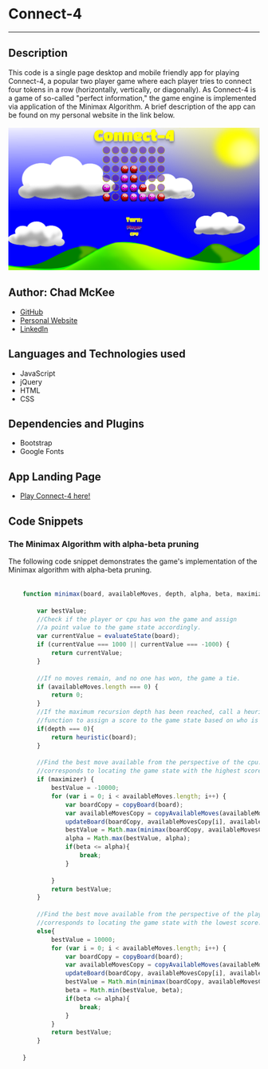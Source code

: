 # Connect-4
---

## Description
This code is a single page desktop and mobile friendly app for playing Connect-4,
a popular two player game where each player tries to connect four tokens
in a row (horizontally, vertically, or diagonally).  As Connect-4 is a game of so-called "perfect information," the game engine is implemented via application
of the Minimax Algorithm.  A brief description of the app can be found on my personal
website in the link below.
<br>
<br>
<img src='images/connect-4-pic.png'>


## Author: Chad McKee
* <a href="https://github.com/chadm9">GitHub</a>
* <a href="http://wchadmckee.com/">Personal Website</a>
* <a href="https://www.linkedin.com/in/w-chad-mckee-88939163/">LinkedIn</a>

## Languages and Technologies used
* JavaScript
* jQuery
* HTML
* CSS


## Dependencies and Plugins
* Bootstrap
* Google Fonts

## App Landing Page
* <a href="http://wchadmckee.com/Connect-4/">Play Connect-4 here!</a>




## Code Snippets

### The Minimax Algorithm with alpha-beta pruning
The following code snippet demonstrates the game's implementation of the Minimax algorithm with alpha-beta pruning.  
<br>
```JavaScript
    function minimax(board, availableMoves, depth, alpha, beta, maximizer) {
        
        var bestValue;
        //Check if the player or cpu has won the game and assign
        //a point value to the game state accordingly.
        var currentValue = evaluateState(board);
        if (currentValue === 1000 || currentValue === -1000) {
            return currentValue;
        }

        //If no moves remain, and no one has won, the game a tie.
        if (availableMoves.length === 0) {
            return 0;
        }
        //If the maximum recursion depth has been reached, call a heuristic
        //function to assign a score to the game state based on who is ahead.
        if(depth === 0){
            return heuristic(board);
        }

        //Find the best move available from the perspective of the cpu.  This
        //corresponds to locating the game state with the highest score.
        if (maximizer) {
            bestValue = -10000;
            for (var i = 0; i < availableMoves.length; i++) {
                var boardCopy = copyBoard(board);
                var availableMovesCopy = copyAvailableMoves(availableMoves);
                updateBoard(boardCopy, availableMovesCopy[i], availableMovesCopy, false);
                bestValue = Math.max(minimax(boardCopy, availableMovesCopy, depth - 1, alpha, beta, !maximizer), bestValue);
                alpha = Math.max(bestValue, alpha);
                if(beta <= alpha){
                    break;
                }

            }
            return bestValue;
        }
        
        //Find the best move available from the perspective of the player.  This
        //corresponds to locating the game state with the lowest score.
        else{
            bestValue = 10000;
            for (var i = 0; i < availableMoves.length; i++) {
                var boardCopy = copyBoard(board);
                var availableMovesCopy = copyAvailableMoves(availableMoves);
                updateBoard(boardCopy, availableMovesCopy[i], availableMovesCopy, true);
                bestValue = Math.min(minimax(boardCopy, availableMovesCopy, depth - 1, alpha, beta, !maximizer), bestValue);
                beta = Math.min(bestValue, beta);
                if(beta <= alpha){
                    break;
                }
            }
            return bestValue;
        }

    }
  ```

